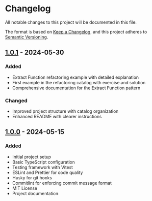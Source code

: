 # Changelog

All notable changes to this project will be documented in this file.

The format is based on [Keep a Changelog](https://keepachangelog.com/en/1.0.0/),
and this project adheres to [Semantic Versioning](https://semver.org/spec/v2.0.0.html).

## [1.0.1] - 2024-05-30

### Added

- Extract Function refactoring example with detailed explanation
- First example in the refactoring catalog with exercise and solution
- Comprehensive documentation for the Extract Function pattern

### Changed

- Improved project structure with catalog organization
- Enhanced README with clearer instructions

## [1.0.0] - 2024-05-15

### Added

- Initial project setup
- Basic TypeScript configuration
- Testing framework with Vitest
- ESLint and Prettier for code quality
- Husky for git hooks
- Commitlint for enforcing commit message format
- MIT License
- Project documentation

[1.0.1]: https://github.com/arisslin/refactoring/compare/v1.0.0...v1.0.1
[1.0.0]: https://github.com/arisslin/refactoring/releases/tag/v1.0.0
